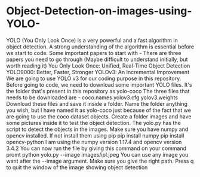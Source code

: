 # Object-Detection-on-images-using-YOLO-
YOLO (You Only Look Once) is a very powerful and a fast algorithm in object detection. A strong understanding of the algorithm is essential before we start to code.  Some important papers to start with -  There are three papers you need to go through (Maybe difficult to understand initially, but worth reading it)  You Only Look Once: Unified, Real-Time Object Detection YOLO9000: Better, Faster, Stronger YOLOv3: An Incremental Improvement We are going to use YOLO v3 for our coding purpose in this repository.  Before going to code, we need to download some important YOLO files. It's the folder that's present in this repository as yolo-coco  The three files that needs to be downloaded are -  coco.names yolov3.cfg yolov3.weights Download these files and save it inside a folder. Name the folder anything you wish, but I have named it as yolo-coco just because of the fact that we are going to use the coco dataset objects.  Create a folder images and have some pictures inside it to test the object detection.  The yolo.py has the script to detect the objects in the images.  Make sure you have numpy and opencv installed. If not install them using pip  pip install numpy pip install opencv-python I am using the numpy version 1.17.4 and opencv version 3.4.2  You can now run the file by giving this command on your command promt  python yolo.py --image images/ipl.jpeg You can use any image you want after the --image argument. Make sure you give the right path.  Press q to quit the window of the image showing object detection
